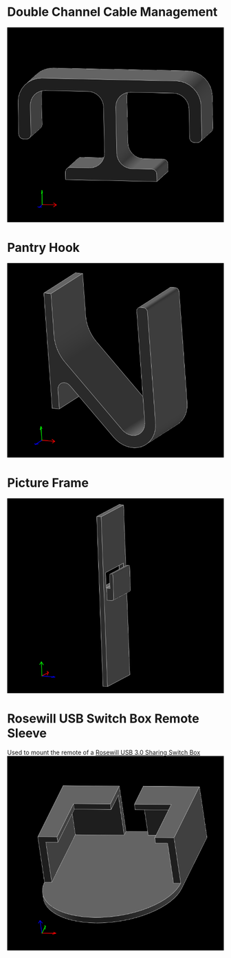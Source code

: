 # Double Channel Cable Management
![double_channel_cable_management](double_channel_cable_management.png)

# Pantry Hook
![pantry_hook](pantry_hook.png)

# Picture Frame
![picture_frame](picture_frame.png)

# Rosewill USB Switch Box Remote Sleeve
Used to mount the remote of a [Rosewill USB 3.0 Sharing Switch Box](https://www.amazon.com/gp/product/B07FR4CKBM/ref=ppx_yo_dt_b_search_asin_title?ie=UTF8&th=1)
![rosewill_usb_switch_box_remote_sleeve](rosewill_usb_switch_box_remote_sleeve.png)
